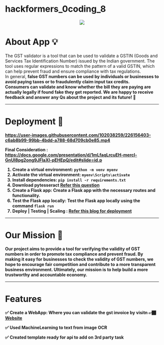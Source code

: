 # hackformers_0coding_8
<p align="center">
  <img src="https://user-images.githubusercontent.com/95275443/226152176-a575420f-25d2-4dad-a191-186d94843267.png" />
</p>

# About App 💡
The GST validator is a tool that can be used to validate a GSTIN (Goods and Services Tax Identification Number) issued by the Indian government. The tool uses regular expressions to match the pattern of a valid GSTIN, which can help prevent fraud and ensure compliance with tax regulations.
<br>In general, <b>false GST numbers can be used by individuals or businesses to avoid paying taxes or to fraudulently claim input tax credits<b>. 
<br>Consumers can validate and know whether the bill they are paying are actually legally if found fake they get reported.
We are happy to receive feedback and answer any Qs about the project and its future! 🙂

 
<hr>
  
 # Deployment 🚀



https://user-images.githubusercontent.com/102038259/226156403-c6ab8b99-99bb-4bdd-a788-68d709cb0e85.mp4


  

  
  
Final Consideration : https://docs.google.com/presentation/d/1mLfaqLrcuEH-mercl-GnUl8pg2ong9JFlaXI-pEHEpQ/edit#slide=id.p



 1. Create a virtual environment: `python -m venv myenv`
 2. Activate the virtual environment: `myenv\Scripts\activate`
 3. Install dependencies: `pip install -r requirements.txt`
 4. Download pytesseract [Refer this question](https://stackoverflow.com/questions/41652335/pytesseract-error-windows-error-error-2)
 5. Create a Flask app: Create a Flask app with the necessary routes and functionality.
 6. Test the Flask app locally: Test the Flask app locally using the command `flask run`
 7. Deploy | Testing | Scaling : [Refer this blog for deployment](https://www.codespeedy.com/host-your-web-application-on-pythonanywhere/)

 
<hr>
  
# Our Mission 🎯
Our project aims to provide a tool for verifying the validity of GST numbers in order to promote tax compliance and prevent fraud. By making it easy for businesses to check the validity of GST numbers, we hope to encourage fair competition and contribute to a more transparent business environment. Ultimately, our mission is to help build a more trustworthy and accountable economy.


<hr>
  
# Features 
  
✅ Create a WebApp: Where you can validate the gst invoice by visitn 👉🏾 [Website](sahil1308.pythonanywhere.com)

✅ Used MachineLearning to text from image OCR

✅ Created template ready for api to add on 3rd party task 




